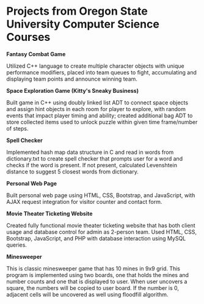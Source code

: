 # Projects from Oregon State University Computer Science Courses

**Fantasy Combat Game**

Utilized C++ language to create multiple character objects with unique performance modifiers, placed into team queues to fight, accumulating and displaying team points and announce winning team.

**Space Exploration Game (Kitty's Sneaky Business)**

Built game in C++ using doubly linked list ADT to connect space objects and assign hint objects in each room for player to explore, with random events that impact player timing and ability; created additional bag ADT to store collected items used to unlock puzzle within given time frame/number of steps. 

**Spell Checker**

Implemented hash map data structure in C and read in words from dictionary.txt to create spell checker that prompts user for a word and checks if the word is present. If not present, calculated Levenshtein distance to suggest 5 closest words from dictionary.

**Personal Web Page**

Built personal web page using HTML, CSS, Bootstrap, and JavaScript, with AJAX request integration for visitor counter and contact form. 

**Movie Theater Ticketing Website**

Created fully functional movie theater ticketing website that has both client usage and database control for admin as 2-person team. Used HTML, CSS, Bootstrap, JavaScript, and PHP with database interaction using MySQL queries.

**Minesweeper**

This is classic minesweeper game that has 10 mines in 9x9 grid. This program is implemented using two boards, one that holds the mines and number counts and one that is displayed to user. When user uncovers a square, the numbers will be copied to user board. If the number is 0, adjacent cells will be uncovered as well using floodfill algorithm.
